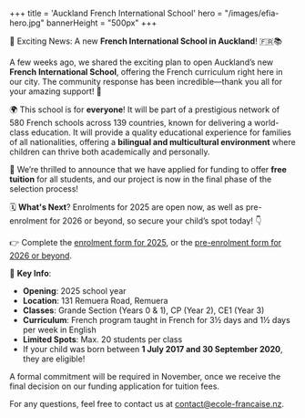 +++
title = 'Auckland French International School'
hero = "/images/efia-hero.jpg"
bannerHeight = "500px"
+++

📢 Exciting News: A new **French International School in Auckland**! 🇫🇷📚

A few weeks ago, we shared the exciting plan to open Auckland’s new **French International School**, offering the French curriculum right here in our city. The community response has been incredible—thank you all for your amazing support! 🙌

🌍 This school is for **everyone**! It will be part of a prestigious network of 580 French schools across 139 countries, known for delivering a world-class education. It will provide a quality educational experience for families of all nationalities, offering a **bilingual and multicultural environment** where children can thrive both academically and personally.

🎉 We’re thrilled to announce that we have applied for funding to offer **free tuition** for all students, and our project is now in the final phase of the selection process!

🗓️ **What's Next**?
Enrolments for 2025 are open now, as well as pre-enrolment for 2026 or beyond, so secure your child’s spot today! 👇

👉 Complete the [enrolment form for 2025](https://ecole-francaise.nz/efia_application_form.pdf), or the [pre-enrolment form for 2026 or beyond](https://docs.google.com/forms/d/1VLo-GeMip3u43QxgeJ3xVMMyPnuiR6afyajZACTnBsk/viewform).

🔑 **Key Info**:

- **Opening**: 2025 school year
- **Location**: 131 Remuera Road, Remuera
- **Classes**: Grande Section (Years 0 & 1), CP (Year 2), CE1 (Year 3)
- **Curriculum**: French program taught in French for 3½ days and 1½ days per week in English
- **Limited Spots**: Max. 20 students per class
- If your child was born between **1 July 2017 and 30 September 2020**, they are eligible!

A formal commitment will be required in November, once we receive the final decision on our funding application for tuition fees.

For any questions, feel free to contact us at contact@ecole-francaise.nz.
